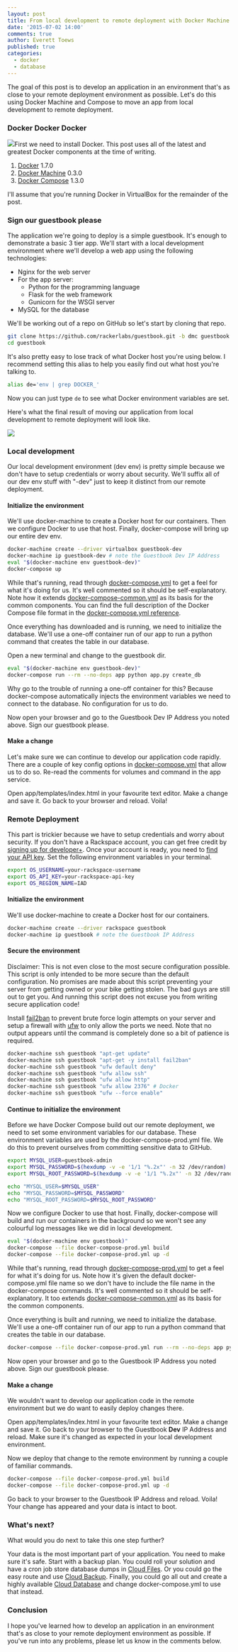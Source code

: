 ```yaml
---
layout: post
title: From local development to remote deployment with Docker Machine and Compose
date: '2015-07-02 14:00'
comments: true
author: Everett Toews
published: true
categories:
  - docker
  - database
---
```


The goal of this post is to develop an application in an environment that's as close to your remote deployment environment as possible. Let's do this using Docker Machine and Compose to move an app from local development to remote deployment.

<!-- more -->

### Docker Docker Docker

<img class="blog-post right" src="{% asset_path 2015-07-02-dev-to-deploy-with-docker-machine-and-compose/docker.png %}"/>First we need to install Docker. This post uses all of the latest and greatest Docker components at the time of writing.

1. [Docker](https://docs.docker.com/installation/) 1.7.0
1. [Docker Machine](https://docs.docker.com/machine/#installation) 0.3.0
1. [Docker Compose](https://docs.docker.com/compose/install/) 1.3.0

I'll assume that you're running Docker in VirtualBox for the remainder of the post.

### Sign our guestbook please

The application we're going to deploy is a simple guestbook. It's enough to demonstrate a basic 3 tier app. We'll start with a local development environment where we'll develop a web app using the following technologies:

* Nginx for the web server
* For the app server:
  * Python for the programming language
  * Flask for the web framework
  * Gunicorn for the WSGI server
* MySQL for the database

We'll be working out of a repo on GitHub so let's start by cloning that repo.

```bash
git clone https://github.com/rackerlabs/guestbook.git -b dmc guestbook
cd guestbook
```

It's also pretty easy to lose track of what Docker host you're using below. I recommend setting this alias to help you easily find out what host you're talking to.

```bash
alias de='env | grep DOCKER_'
```

Now you can just type `de` to see what Docker environment variables are set.

Here's what the final result of moving our application from local development to remote deployment will look like.

<img class="blog-post" src="{% asset_path 2015-07-02-dev-to-deploy-with-docker-machine-and-compose/dmc.png %}"/>

### Local development

Our local development environment (dev env) is pretty simple because we don't have to setup credentials or worry about security. We'll suffix all of our dev env stuff with "-dev" just to keep it distinct from our remote deployment.

#### Initialize the environment

We'll use docker-machine to create a Docker host for our containers. Then we configure Docker to use that host. Finally, docker-compose will bring up our entire dev env.

```bash
docker-machine create --driver virtualbox guestbook-dev
docker-machine ip guestbook-dev # note the Guestbook Dev IP Address
eval "$(docker-machine env guestbook-dev)"
docker-compose up
```

While that's running, read through [docker-compose.yml](https://github.com/rackerlabs/guestbook/blob/dmc/docker-compose.yml) to get a feel for what it's doing for us. It's well commented so it should be self-explanatory. Note how it extends [docker-compose-common.yml](https://github.com/rackerlabs/guestbook/blob/dmc/docker-compose-common.yml) as its basis for the common components. You can find the full description of the Docker Compose file format in the [docker-compose.yml reference](https://docs.docker.com/compose/yml/).

Once everything has downloaded and is running, we need to initialize the database. We'll use a one-off container run of our app to run a python command that creates the table in our database.

Open a new terminal and change to the guestbook dir.

```bash
eval "$(docker-machine env guestbook-dev)"
docker-compose run --rm --no-deps app python app.py create_db
```

Why go to the trouble of running a one-off container for this? Because docker-compose automatically injects the environment variables we need to connect to the database. No configuration for us to do.

Now open your browser and go to the Guestbook Dev IP Address you noted above. Sign our guestbook please.

#### Make a change

Let's make sure we can continue to develop our application code rapidly. There are a couple of key config options in [docker-compose.yml](https://github.com/rackerlabs/guestbook/blob/dmc/docker-compose.yml) that allow us to do so. Re-read the comments for volumes and command in the app service.

Open app/templates/index.html in your favourite text editor. Make a change and save it. Go back to your browser and reload. Voila!

### Remote Deployment

This part is trickier because we have to setup credentials and worry about security. If you don't have a Rackspace account, you can get free credit by [signing up for developer+](https://developer.rackspace.com/signup/). Once your account is ready, you need to [find your API key](https://support.rackspace.com/how-to/view-and-reset-your-api-key/). Set the following environment variables in your terminal.

```bash
export OS_USERNAME=your-rackspace-username
export OS_API_KEY=your-rackspace-api-key
export OS_REGION_NAME=IAD
```

#### Initialize the environment

We'll use docker-machine to create a Docker host for our containers.

```bash
docker-machine create --driver rackspace guestbook
docker-machine ip guestbook # note the Guestbook IP Address
```

#### Secure the environment

Disclaimer: This is not even close to the most secure configuration possible. This script is only intended to be more secure than the default configuration. No promises are made about this script preventing your server from getting owned or your bike getting stolen. The bad guys are still out to get you. And running this script does not excuse you from writing secure application code!

Install [fail2ban]( http://www.fail2ban.org/) to prevent brute force login attempts on your server and setup a firewall with [ufw](https://help.ubuntu.com/community/UFW) to only allow the ports we need. Note that no output appears until the command is completely done so a bit of patience is required.

```bash
docker-machine ssh guestbook "apt-get update"
docker-machine ssh guestbook "apt-get -y install fail2ban"
docker-machine ssh guestbook "ufw default deny"
docker-machine ssh guestbook "ufw allow ssh"
docker-machine ssh guestbook "ufw allow http"
docker-machine ssh guestbook "ufw allow 2376" # Docker
docker-machine ssh guestbook "ufw --force enable"
```

#### Continue to initialize the environment

Before we have Docker Compose build out our remote deployment, we need to set some environment variables for our database. These environment variables are used by the docker-compose-prod.yml file. We do this to prevent ourselves from committing sensitive data to GitHub.

```bash
export MYSQL_USER=guestbook-admin
export MYSQL_PASSWORD=$(hexdump -v -e '1/1 "%.2x"' -n 32 /dev/random)
export MYSQL_ROOT_PASSWORD=$(hexdump -v -e '1/1 "%.2x"' -n 32 /dev/random)

echo "MYSQL_USER=$MYSQL_USER"
echo "MYSQL_PASSWORD=$MYSQL_PASSWORD"
echo "MYSQL_ROOT_PASSWORD=$MYSQL_ROOT_PASSWORD"
```

Now we configure Docker to use that host. Finally, docker-compose will build and run our containers in the background so we won't see any colourful log messages like we did in local development.

```bash
eval "$(docker-machine env guestbook)"
docker-compose --file docker-compose-prod.yml build
docker-compose --file docker-compose-prod.yml up -d
```

While that's running, read through [docker-compose-prod.yml](https://github.com/rackerlabs/guestbook/blob/dmc/docker-compose-prod.yml) to get a feel for what it's doing for us. Note how it's given the default docker-compose.yml file name so we don't have to include the file name in the docker-compose commands. It's well commented so it should be self-explanatory. It too extends [docker-compose-common.yml](https://github.com/rackerlabs/guestbook/blob/dmc/docker-compose-common.yml) as its basis for the common components.

Once everything is built and running, we need to initialize the database. We'll use a one-off container run of our app to run a python command that creates the table in our database.

```bash
docker-compose --file docker-compose-prod.yml run --rm --no-deps app python app.py create_db
```

Now open your browser and go to the Guestbook IP Address you noted above. Sign our guestbook please.

#### Make a change

We wouldn't want to develop our application code in the remote environment but we do want to easily deploy changes there.

Open app/templates/index.html in your favourite text editor. Make a change and save it. Go back to your browser to the Guestbook **Dev** IP Address and reload. Make sure it's changed as expected in your local development environment.

Now we deploy that change to the remote environment by running a couple of familiar commands.

```bash
docker-compose --file docker-compose-prod.yml build
docker-compose --file docker-compose-prod.yml up -d
```

Go back to your browser to the Guestbook IP Address and reload. Voila! Your change has appeared and your data is intact to boot.

### What's next?

What would you do next to take this one step further?

Your data is the most important part of your application. You need to make sure it's safe. Start with a backup plan. You could roll your solution and have a cron job store database dumps in [Cloud Files](http://www.rackspace.com/cloud/files). Or you could go the easy route and use [Cloud Backup](http://www.rackspace.com/cloud/backup). Finally, you could go all out and create a highly available [Cloud Database](http://www.rackspace.com/cloud/databases) and change docker-compose.yml to use that instead.

### Conclusion

I hope you've learned how to develop an application in an environment that's as close to your remote deployment environment as possible. If you've run into any problems, please let us know in the comments below.
